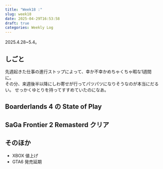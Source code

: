 ```yaml
---
title: "Week18 :"
slug: week18
date: 2025-04-29T16:53:58
draft: true
categories: Weekly Log
---
```

2025.4.28~5.4。  


## しごと

先週起きた仕事の進行ストップによって、幸か不幸かめちゃくちゃ暇な1週間に。  
その分、来週後半以降にしわ寄せが行ってパツパツになりそうなのが本当にだるい。
せっかくゆとりを持ってすすめていたのになあ。

## Boarderlands 4 の State of Play



## SaGa Frontier 2 Remasterd クリア



## そのほか

- XBOX 値上げ
- GTA6 発売延期

